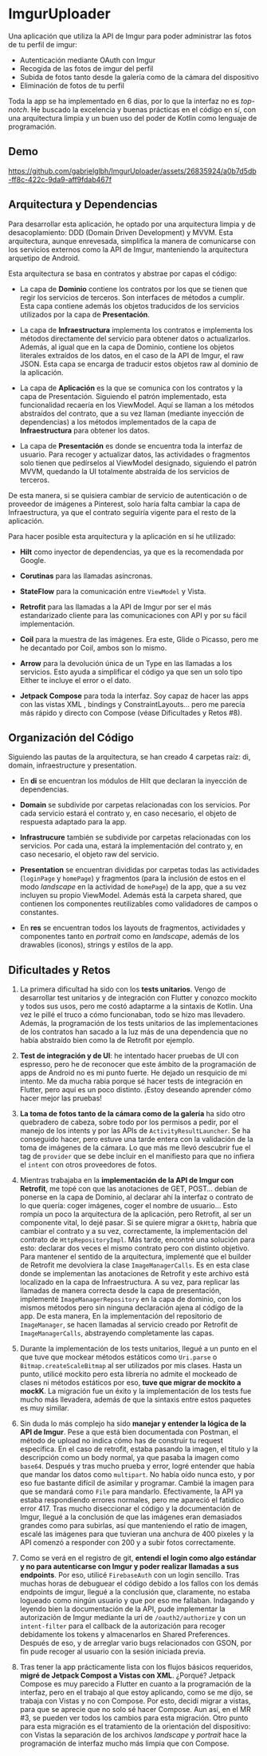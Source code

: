 # ImgurUploader

Una aplicación que utiliza la API de Imgur para poder administrar las fotos de tu perfil de imgur:

- Autenticación mediante OAuth con Imgur
- Recogida de las fotos de imgur del perfil
- Subida de fotos tanto desde la galería como de la cámara del dispositivo
- Eliminación de fotos de tu perfil

Toda la app se ha implementado en 6 días, por lo que la interfaz no es _top-notch_. He buscado la excelencia y buenas prácticas en el código en sí, con una arquitectura limpia y un buen uso del poder de Kotlin como lenguaje de programación.

## Demo

https://github.com/gabrielglbh/ImgurUploader/assets/26835924/a0b7d5db-ff8c-422c-9da9-aff9fdab467f

## Arquitectura y Dependencias

Para desarrollar esta aplicación, he optado por una arquitectura limpia y de desacoplamiento: DDD (Domain Driven Development) y MVVM. Esta arquitectura, aunque enrevesada, simplifica la manera de comunicarse con los servicios externos como la API de Imgur, manteniendo la arquitectura arquetipo de Android.

Esta arquitectura se basa en contratos y abstrae por capas el código:

- La capa de __Dominio__ contiene los contratos por los que se tienen que regir los servicios de terceros. Son interfaces de métodos a cumplir. Esta capa contiene además los objetos traducidos de los servicios utilizados por la capa de __Presentación__.

- La capa de __Infraestructura__ implementa los contratos e implementa los métodos directamente del servicio para obtener datos o actualizarlos. Además, al igual que en la capa de Dominio, contiene los objetos literales extraídos de los datos, en el caso de la API de Imgur, el raw JSON. Esta capa se encarga de traducir estos objetos raw al dominio de la aplicación.

- La capa de __Aplicación__ es la que se comunica con los contratos y la capa de Presentación.  Siguiendo el patrón implementado, esta funcionalidad recaería en los ViewModel. Aquí se llaman a los métodos abstraídos del contrato, que a su vez llaman (mediante inyección de dependencias) a los métodos implementados de la capa de __Infraestructura__ para obtener los datos.

- La capa de __Presentación__ es donde se encuentra toda la interfaz de usuario. Para recoger y actualizar datos, las actividades o fragmentos solo tienen que pedírselos al ViewModel designado, siguiendo el patrón MVVM, quedando la UI totalmente abstraída de los servicios de terceros.

De esta manera, si se quisiera cambiar de servicio de autenticación o de proveedor de imágenes a Pinterest, solo haría falta cambiar la capa de Infraestructura, ya que el contrato seguiría vigente para el resto de la aplicación.

Para hacer posible esta arquitectura y la aplicación en sí he utilizado:

- __Hilt__ como inyector de dependencias, ya que es la recomendada por Google.

- __Corutinas__ para las llamadas asíncronas.

- __StateFlow__ para la comunicación entre `ViewModel` y Vista.

- __Retrofit__ para las llamadas a la API de Imgur por ser el más estandarizado cliente para las comunicaciones con API y por su fácil implementación.

- __Coil__ para la muestra de las imágenes. Era este, Glide o Picasso, pero me he decantado por Coil, ambos son lo mismo.

- __Arrow__ para la devolución única de un Type en las llamadas a los servicios. Esto ayuda a simplificar el código ya que sen un solo tipo Either te incluye el error o el dato.

- __Jetpack Compose__ para toda la interfaz. Soy capaz de hacer las apps con las vistas XML , bindings y ConstraintLayouts… pero me parecía más rápido y directo con Compose (véase Dificultades y Retos #8).

## Organización del Código

Siguiendo las pautas de la arquitectura, se han creado 4 carpetas raíz: di, domain, infraestructure y presentation.

- En __di__ se encuentran los módulos de Hilt que declaran la inyección de dependencias.

- __Domain__ se subdivide por carpetas relacionadas con los servicios. Por cada servicio estará el contrato y, en caso necesario, el objeto de respuesta adaptado para la app.

- __Infrastrucure__ también se subdivide por carpetas relacionadas con los servicios. Por cada una, estará la implementación del contrato y, en caso necesario, el objeto raw del servicio.

- __Presentation__ se encuentran divididas por carpetas todas las actividades (`loginPage` y `homePage`) y fragmentos (para la inclusión de estos en el modo _landscape_ en la actividad de `homePage`) de la app, que a su vez incluyen su propio ViewModel. Además está la carpeta shared, que contienen los componentes reutilizables como validadores de campos o constantes.

- En __res__ se encuentran todos los layouts de fragmentos, actividades y componentes tanto en _portrait_ como en _landscape_, además de los drawables (iconos), strings y estilos de la app. 

## Dificultades y Retos

1. La primera dificultad ha sido con los __tests unitarios__. Vengo de desarrollar test unitarios y de integración con Flutter y conozco mockito y todos sus usos, pero me costó adaptarme a la sintaxis de Kotlin. Una vez le pillé el truco a cómo funcionaban, todo se hizo mas llevadero. Además, la programación de los tests unitarios de las implementaciones de los contratos han sacado a la luz más de una dependencia que no había abstraído bien como la de Retrofit por ejemplo.

2. __Test de integración y de UI__: he intentado hacer pruebas de UI con espresso, pero he de reconocer que este ámbito de la programación de apps de Android no es mi punto fuerte. He dejado un resquicio de mi intento. Me da mucha rabia porque sé hacer tests de integración en Flutter, pero aquí es un poco distinto. ¡Estoy deseando aprender cómo hacer mejor las pruebas!

3. __La toma de fotos tanto de la cámara como de la galería__ ha sido otro quebradero de cabeza, sobre todo por los permisos a pedir, por el manejo de los intents y por las APIs de `ActivityResultLauncher`. Se ha conseguido hacer, pero estuve una tarde entera con la validación de la toma de imágenes de la cámara. Lo que más me llevó descubrir fue el tag de `provider` que se debe incluir en el manifiesto para que no infiera el `intent` con otros proveedores de fotos.

4. Mientras trabajaba en la __implementación de la API de Imgur con Retrofit__, me topé con que las anotaciones de GET, POST… debían de ponerse en la capa de Dominio, al declarar ahí la interfaz o contrato de lo que quería: coger imágenes, coger el nombre de usuario… Esto rompía un poco la arquitectura de la aplicación, pero Retrofit, al ser un componente vital, lo dejé pasar. Si se quiere migrar a `OkHttp`, habría que cambiar el contrato y a su vez, correctamente, la implementación del contrato de `HttpRepositoryImpl`. Más tarde, encontré una solución para esto: declarar dos veces el mismo contrato pero con distinto objetivo. Para mantener el sentido de la arquitectura, implementé que el builder de Retrofit me devolviera la clase `ImageManagerCalls`. Es en esta clase donde se implementan las anotaciones de Retrofit y este archivo está localizado en la capa de Infraestructura. A su vez, para replicar las llamadas de manera correcta desde la capa de presentación, implementé `ImageManagerRepository` en la capa de dominio, con los mismos métodos pero sin ninguna declaración ajena al código de la app. De esta manera, En la implementación del repositorio de `ImageManager`, se hacen llamadas al servicio creado por Retrofit de `ImageManagerCalls`, abstrayendo completamente las capas.

5. Durante la implementación de los tests unitarios, llegué a un punto en el que tuve que mockear métodos estáticos como `Uri.parse` o `Bitmap.createScaleBitmap` al ser utilizados por mis clases. Hasta un punto, utilicé mockito pero esta librería no admite el mockeado de clases ni métodos estáticos por eso, __tuve que migrar de mockito a mockK__. La migración fue un éxito y la implementación de los tests fue mucho más llevadera, además de que la sintaxis entre estos paquetes es muy similar.

6. Sin duda lo más complejo ha sido __manejar y entender la lógica de la API de Imgur__. Pese a que está bien documentada con Postman, el método de upload no indica cómo has de construir tu request específica. En el caso de retrofit, estaba pasando la imagen, el titulo y la descripción como un body normal, ya que pasaba la imagen como `base64`. Después y tras mucho prueba y error, logré entender que había que mandar los datos como `multipart`. No había oído nunca esto, y por eso fue bastante difícil de asimilar y programar. Cambié la imagen para que se mandará como `File` para mandarlo. Efectivamente, la API ya estaba respondiendo errores normales, pero me apareció el fatídico error 417. Tras mucho diseccionar el código y la documentación de Imgur, llegué a la conclusión de que las imágenes eran demasiados grandes como para subirlas, así que manteniendo el ratio de imagen, escalé las imágenes para que tuvieran una anchura de 400 pixeles y la API comenzó a responder con 200 y a subir fotos correctamente.

7. Como se verá en el registro de git, __entendí el login como algo estándar y no para autenticarse con Imgur y poder realizar llamadas a sus endpoints__. Por eso, utilicé `FirebaseAuth` con un login sencillo. Tras muchas horas de debuguear el código debido a los fallos con los demás endpoints de imgur, llegué a la conclusión que, claramente, no estaba logueado como ningún usuario y que por eso me fallaban. Indagando y leyendo bien la documentación de la API, pude implementar la autorización de Imgur mediante la uri de `/oauth2/authorize` y con un `intent-filter` para el callback de la autorización para recoger debidamente los tokens y almacenarlos en Shared Preferences. Después de eso, y de arreglar vario bugs relacionados con GSON, por fin pude recoger al usuario con la sesión iniciada previa.

8. Tras tener la app prácticamente lista con los flujos básicos requeridos, __migré de Jetpack Compost a Vistas con XML__. ¿Porqué? Jetpack Compose es muy parecido a Flutter en cuanto a la programación de la interfaz, pero en el trabajo al que estoy aplicando, como se me dijo, se trabaja con Vistas y no con Compose. Por esto, decidí migrar a vistas, para que se aprecie que no solo sé hacer Compose. Aun así, en el MR #3, se pueden ver todos los cambios para esta migración. Otro punto para esta migración es el tratamiento de la orientación del dispositivo: con Vistas la separación de los archivos _landscape_ y _portrait_ hace la programación de interfaz mucho más limpia que con Compose.
